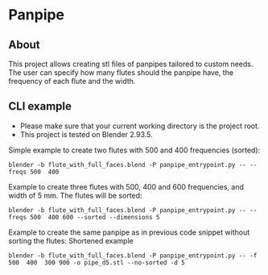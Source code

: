 # Panpipe

## About
This project allows creating stl files of panpipes tailored to custom needs.
The user can specify how many flutes should the panpipe have, the frequency of each flute and the width.


## CLI example
* Please make sure that your current working directory is the project root.
* This project is tested on Blender 2.93.5. 

Simple example to create two flutes with 500 and 400 frequencies (sorted):
```
blender -b flute_with_full_faces.blend -P panpipe_entrypoint.py -- --freqs 500  400
```


Example to create three flutes with 500, 400 and 600 frequencies, and width of 5 mm. The flutes will be sorted:
```
blender -b flute_with_full_faces.blend -P panpipe_entrypoint.py -- --freqs 500  400 600 --sorted --dimensions 5
```

Example to create the same panpipe as in previous code snippet without sorting the flutes:
Shortened example
```
blender -b flute_with_full_faces.blend -P panpipe_entrypoint.py -- -f 500  400  300 900 -o pipe_d5.stl --no-sorted -d 5
```